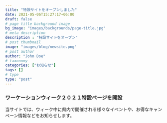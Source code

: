 ```yaml
---
title: "特設サイトをオープンしました"
date: 2021-05-06T15:27:17+06:00
draft: false
# page title background image
bg_image: "images/backgrounds/page-title.jpg"
# meta description
description : "特設サイトをオープン"
# post thumbnail
image: "images/blog/newsite.png"
# post author
author: "John Doe"
# taxonomy
categories: ["お知らせ"]
tags: []
# type
type: "post"
---
```


### ワーケーションウィーク２０２１特設ページを開設

当サイトでは、ウィーク中に県内で開催される様々なイベントや、お得なキャンペーン情報などをお知らせします。